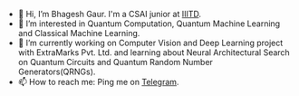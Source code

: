 - 👋 Hi, I’m Bhagesh Gaur. I'm a CSAI junior at [IIITD][2].
- 👀 I’m interested in Quantum Computation, Quantum Machine Learning and Classical Machine Learning.
- 🌱 I’m currently working on Computer Vision and Deep Learning project with ExtraMarks Pvt. Ltd. and learning about Neural Architectural Search on Quantum Circuits and Quantum Random Number Generators(QRNGs).
- 📫 How to reach me: Ping me on [Telegram][1].

[1]: https://t.me/SlyCop/ "Telegram" 
[2]: https://iiitd.ac.in/

<!---
BhageshIIITD/BhageshIIITD is a ✨ special ✨ repository because its `README.md` (this file) appears on your GitHub profile.
You can click the Preview link to take a look at your changes.
--->

